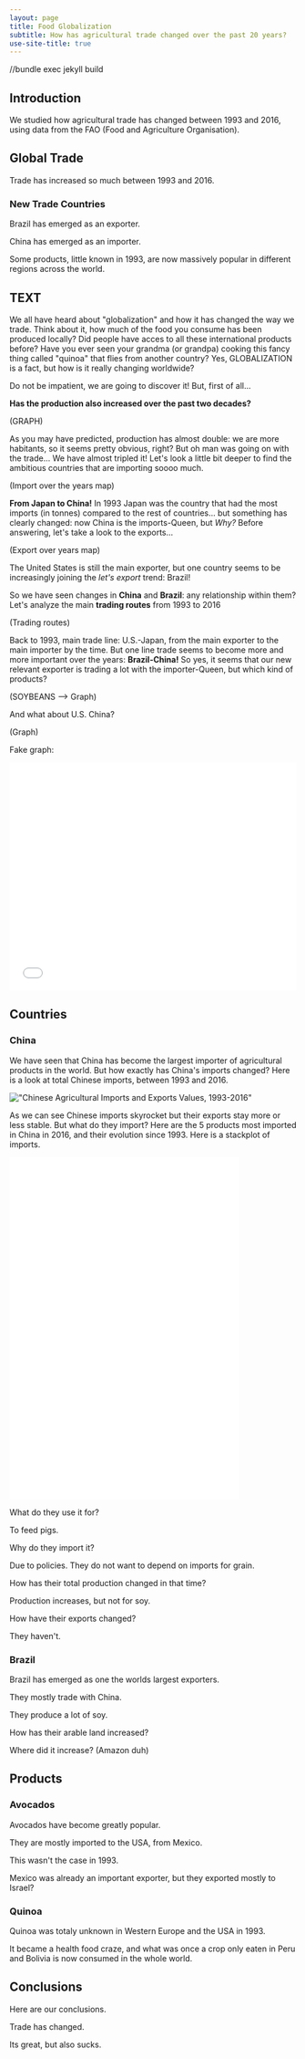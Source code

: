 ```yaml
---
layout: page
title: Food Globalization
subtitle: How has agricultural trade changed over the past 20 years?
use-site-title: true
---
```


//bundle exec jekyll build

## Introduction

We studied how agricultural trade has changed between 1993 and 2016, using data from the FAO (Food and Agriculture Organisation).

## Global Trade

Trade has increased so much between 1993 and 2016.

### New Trade Countries

Brazil has emerged as an exporter.

China has emerged as an importer.

Some products, little known in 1993, are now massively popular in different regions across the world.

## TEXT

We all have heard about "globalization" and how it has changed the way we trade. Think about it, how much of the food you consume has been produced locally? Did people have acces to all these international products before? Have you ever seen your grandma (or grandpa) cooking this fancy thing called "quinoa" that flies from another country? Yes, GLOBALIZATION is a fact, but how is it really changing worldwide?

Do not be impatient, we are going to discover it! But, first of all...

**Has the production also increased over the past two decades?**

(GRAPH)

As you may have predicted, production has almost double: we are more habitants, so it seems pretty obvious, right? But oh man was going on with the trade... We have almost tripled it! Let's look a little bit deeper to find the ambitious countries that are importing soooo much.

(Import over the years map)

**From Japan to China!** In 1993 Japan was the country that had the most imports (in tonnes) compared to the rest of countries... but something has clearly changed: now China is the imports-Queen, but *Why?* Before answering, let's take a look to the exports...

(Export over years map)

The United States is still the main exporter, but one country seems to be increasingly joining the *let's export* trend: Brazil!

So we have seen changes in **China** and **Brazil**: any relationship within them? Let's analyze the main **trading routes** from 1993 to 2016

(Trading routes)

Back to 1993, main trade line: U.S.-Japan, from the main exporter to the main importer by the time. But one line trade seems to become more and more important over the years: **Brazil-China!** So yes, it seems that our new relevant exporter is trading a lot with the importer-Queen, but which kind of products?

(SOYBEANS --> Graph)

And what about U.S. China?

(Graph)

Fake graph:

<iframe
    src="supercool_map.html"
    width="100%"
    height="400"
    seamless="seamless"
    frameBorder="0">
</iframe>

## Countries

### China

We have seen that China has become the largest importer of agricultural products in the world. But how exactly has China's imports changed? Here is a look at total Chinese imports, between 1993 and 2016.

!["Chinese Agricultural Imports and Exports Values, 1993-2016"](img/china_imp_exp.png "Chinese Agricultural Imports and Exports, in Tonnes")

As we can see Chinese imports skyrocket but their exports stay more or less stable. But what do they import? Here are the 5 products most imported in China in 2016, and their evolution since 1993. Here is a stackplot of imports.

<iframe
    src="img/china_import_soy.html"
    width="80%"
    height="600"
    seamless="seamless"
    frameBorder="0">
</iframe>

What do they use it for?

To feed pigs.

Why do they import it?

Due to policies. They do not want to depend on imports for grain.

How has their total production changed in that time?

Production increases, but not for soy.

How have their exports changed?

They haven't.

### Brazil

Brazil has emerged as one the worlds largest exporters.

They mostly trade with China.

They produce a lot of soy.

How has their arable land increased?

Where did it increase? (Amazon duh)

## Products

### Avocados

Avocados have become greatly popular.

They are mostly imported to the USA, from Mexico.

This wasn't the case in 1993.

Mexico was already an important exporter, but they exported mostly to Israel?

### Quinoa

Quinoa was totaly unknown in Western Europe and the USA in 1993.

It became a health food craze, and what was once a crop only eaten in Peru and Bolivia is now consumed in the whole world.

## Conclusions

Here are our conclusions.

Trade has changed.

Its great, but also sucks.
